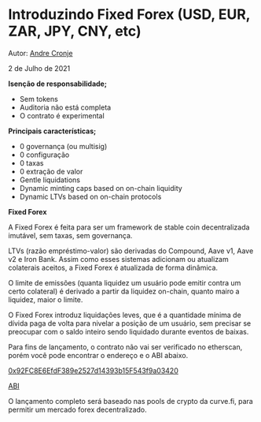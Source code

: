 # Introduzindo Fixed Forex (USD, EUR, ZAR, JPY, CNY, etc)

Autor: [Andre Cronje](https://twitter.com/AndreCronjeTech)</br>

2 de Julho de 2021

**Isenção de responsabilidade;**

- Sem tokens
- Auditoria não está completa
- O contrato é experimental

**Principais características;**

- 0 governança (ou multisig)
- 0 configuração
- 0 taxas
- 0 extração de valor
- Gentle liquidations
- Dynamic minting caps based on on-chain liquidity
- Dynamic LTVs based on on-chain protocols

**Fixed Forex**

A Fixed Forex é feita para ser um framework de stable coin decentralizada imutável, sem taxas, sem governança.

LTVs (razão empréstimo-valor) são derivadas do Compound, Aave v1, Aave v2 e Iron Bank. Assim como esses sistemas adicionam ou atualizam colaterais aceitos, a Fixed Forex é atualizada de forma dinâmica.

O limite de emissões (quanta liquidez um usuário pode emitir contra um certo colateral) é derivado a partir da liquidez on-chain, quanto mairo a liquidez, maior o limite.

O Fixed Forex introduz liquidações leves, que é a quantidade mínima de dívida paga de volta para nivelar a posição de um usuário, sem precisar se preocupar com o saldo inteiro sendo liquidado durante eventos de baixas.

Para fins de lançamento, o contrato não vai ser verificado no etherscan, porém você pode encontrar o endereço e o ABI abaixo.

[0x92FC8E6EfdF389e2527d14393b15F543f9a03420](https://etherscan.io/address/0x92fc8e6efdf389e2527d14393b15f543f9a03420)

[ABI](https://gist.github.com/andrecronje/4ce11e8603a7f61af4619a86647db1d4)

O lançamento completo será baseado nas pools de crypto da curve.fi, para permitir um mercado forex decentralizado.
